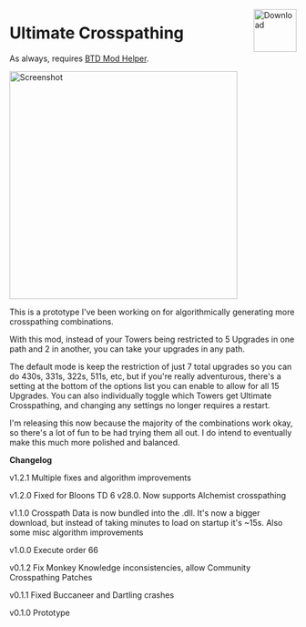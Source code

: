 <a href="https://github.com/doombubbles/ultimate-crosspathing/raw/main/UltimateCrosspathing.dll"><img align="right" alt="Download" height="75" src="https://github.com/doombubbles/BTD6-Mods/blob/main/download.png?raw=true"></a>

# Ultimate Crosspathing

As always, requires [BTD Mod Helper](https://github.com/gurrenm3/BTD-Mod-Helper/releases/latest).

<img alt="Screenshot" height="400" src="https://github.com/doombubbles/ultimate-crosspathing/blob/main/screenshot.png?raw=true"/>

This is a prototype I've been working on for algorithmically generating more crosspathing combinations.

With this mod, instead of your Towers being restricted to 5 Upgrades in one path and 2 in another, you can take your
upgrades in any path.

The default mode is keep the restriction of just 7 total upgrades so you can do 430s, 331s, 322s, 511s, etc, but if
you're really adventurous, there's a setting at the bottom of the options list you can enable to allow for all 15
Upgrades. You can also individually toggle which Towers get Ultimate Crosspathing, and changing any settings no longer
requires a restart.

I'm releasing this now because the majority of the combinations work okay, so there's a lot of fun to be had trying them
all out. I do intend to eventually make this much more polished and balanced.

**Changelog**

v1.2.1 Multiple fixes and algorithm improvements

v1.2.0 Fixed for Bloons TD 6 v28.0. Now supports Alchemist crosspathing

v1.1.0 Crosspath Data is now bundled into the .dll. It's now a bigger download, but instead of taking minutes to load on
startup it's ~15s. Also some misc algorithm improvements

v1.0.0 Execute order 66

v0.1.2 Fix Monkey Knowledge inconsistencies, allow Community Crosspathing Patches

v0.1.1 Fixed Buccaneer and Dartling crashes

v0.1.0 Prototype
